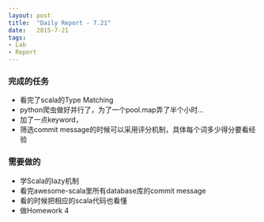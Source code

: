 ```yaml
---
layout: post
title:  "Daily Report - 7.21"
date:   2015-7-21
tags:
- Lab
- Report
---
```


### 完成的任务
* 看完了scala的Type Matching
* python爬虫做好并行了，为了一个pool.map弄了半个小时...
* 加了一点keyword，
* 筛选commit message的时候可以采用评分机制，具体每个词多少得分要看经验


### 需要做的
* 学Scala的lazy机制
* 看完awesome-scala里所有database库的commit message
* 看的时候把相应的scala代码也看懂
* 做Homework 4




